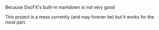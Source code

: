 Because DocFX's built-in markdown is not very good

This project is a mess currently (and may forever be) but it works for the most part.